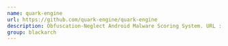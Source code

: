 ```yaml
---
name: quark-engine
url: https://github.com/quark-engine/quark-engine
description: Obfuscation-Neglect Android Malware Scoring System. URL : https://github.com/quark-engine/quark-engine Groups : blackarch blackarch-mobile blackarch-malware
group: blackarch
---
```

